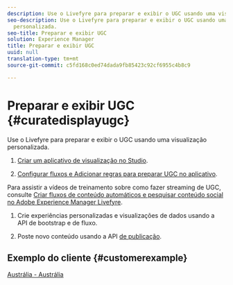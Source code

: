 ```yaml
---
description: Use o Livefyre para preparar e exibir o UGC usando uma visualização personalizada.
seo-description: Use o Livefyre para preparar e exibir o UGC usando uma visualização
  personalizada.
seo-title: Preparar e exibir UGC
solution: Experience Manager
title: Preparar e exibir UGC
uuid: null
translation-type: tm+mt
source-git-commit: c5fd168c0ed74dada9fb85423c92cf6955c4b8c9

---
```



# Preparar e exibir UGC {#curatedisplayugc}

Use o Livefyre para preparar e exibir o UGC usando uma visualização personalizada.

1. [Criar um aplicativo de visualização no Studio](/help/using/c-about-apps/c-create-an-app.md).

1. [Configurar fluxos e Adicionar regras para preparar UGC no aplicativo](/help/using/c-streams/c-streams.md).

Para assistir a vídeos de treinamento sobre como fazer streaming de UGC, consulte [Criar fluxos de conteúdo automáticos e pesquisar conteúdo social no Adobe Experience Manager Livefyre](https://helpx.adobe.com/experience-manager/tutorials.html).

1. Crie experiências personalizadas e visualizações de dados usando a API de bootstrap e de fluxo.

1. Poste novo conteúdo usando a API [de publicação](https://api.livefyre.com/docs/apis/by-category/collection-content#operation=urn:livefyre:apis:quill:operations:api:v3.0:collection:post:method=post).

## Exemplo do cliente {#customerexample}

[Austrália - Austrália](https://www.australia.com/en-us)
